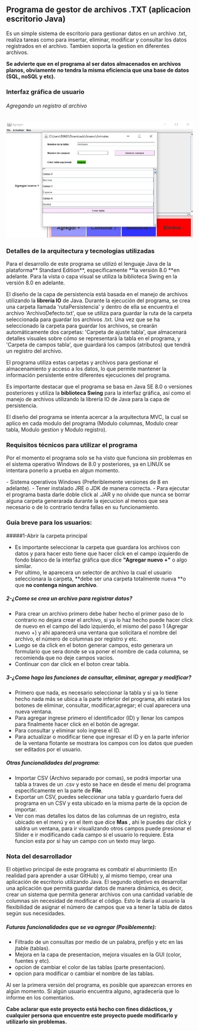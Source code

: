 ## Programa de gestor de archivos .TXT (aplicacion escritorio Java)


  Es un simple sistema de escritorio para gestionar datos en un archivo .txt,
 realiza tareas como para insertar, eliminar, modificar y consultar los datos
  registrados en el archivo. Tambien soporta la gestion en diferentes archivos. 
  
  **Se advierte que en el programa al ser datos almacenados en archivos planos, obviamente no tendra la misma eficiencia que una base de datos (SQL, noSQL y etc).**


### Interfaz gráfica de usuario
###### Agregando un registro al archivo
<p align="center">
  <img src="https://github.com/AlbinJunLiang/proyecto-escritorio-gestor-datos-archivos/blob/main/imagenes%20del%20programa/creandoArchivo.jpg">
</p>


### Detalles de la arquitectura y tecnologias utilizadas

Para el desarrollo de este programa se utilizó el lenguaje Java de la plataforma** Standard Edition**, específicamente **la versión 8.0 **en adelante. Para la vista o capa visual se utiliza la biblioteca Swing en la versión 8.0 en adelante.

El diseño de la capa de persistencia está basada en el manejo de archivos utilizando la **librería IO** de Java. Durante la ejecución del programa, se crea una carpeta llamada 'rutaPersistencia' y dentro de ella se encuentra el archivo 'ArchivoDefecto.txt', que se utiliza para guardar la ruta de la carpeta seleccionada para guardar los archivos .txt. Una vez que se ha seleccionado la carpeta para guardar los archivos, se crearán automáticamente dos carpetas: 'Carpeta de ajuste tabla', que almacenará detalles visuales sobre cómo se representará la tabla en el programa, y 'Carpeta de campos tabla', que guardará los campos (atributos) que tendrá un registro del archivo.

El programa utiliza estas carpetas y archivos para gestionar el almacenamiento y acceso a los datos, lo que permite mantener la información persistente entre diferentes ejecuciones del programa.

Es importante destacar que el programa se basa en Java SE 8.0 o versiones posteriores y utiliza la **biblioteca Swing** para la interfaz gráfica, así como el manejo de archivos utilizando la librería IO de Java para la capa de persistencia.

El diseño del programa se intenta acercar a la arquitectura MVC, la cual se aplico en cada modulo del programa (Modulo columnas, Modulo crear tabla, Modulo gestion y Modulo registro).
</p>


### Requisitos técnicos para utilizar el programa
<p>
  Por el momento el programa solo se ha visto que funciona sin problemas en el sistema  operativo Windows de 8.0 y posteriores, ya en LINUX se intentara ponerlo a prueba en algun momento.
</p>
  - Sistema operativos Windows (Preferiblemente versiones de 8 en adelante).
  - Tener instalado JRE o JDK de manera correcta.
  -  Para ejecutar el programa basta darle doble click al .JAR y no olvide que nunca se borrar alguna carpeta generarada durante la ejecucion al menos que sea necesario o de lo contrario tendra fallas en su funcionamiento.

### Guía breve para los usuarios:
#####1-Abrir la carpeta principal
- Es importante seleccionar la carpeta que guardara los archivos con datos y para hacer esto tiene que hacer click en el campo izquierdo de fondo blanco de la interfaz gráfica que dice **"Agregar nuevo +"** o algo similar.
- Por ultimo, le aparecera un selector de archivo la cual el usuario seleccionara la carpeta, **debe ser una carpeta totalmente nueva **o que **no contenga ningun archivo**.

##### 2-¿Como se crea un archivo para registrar datos?
- Para crear un archivo primero debe haber hecho el primer paso de lo contrario no dejara crear el archivo, si ya lo haz hecho puede hacer click de nuevo en el campo del lado izquierdo, el mismo del paso 1 (Agregar nuevo +) y ahi aparecerá una ventana que solicitara el nombre del archivo, el número de columnas por registro y etc.
- Luego se da click en el boton generar campos, esto generara un formulario que sera donde se va poner el nombre de cada columna, se recomienda que no deje campos vacios.
- Continuar con dar click en el boton crear tabla.

##### 3-¿Como hago las funciones de consultar, eliminar, agregar y modificar?
- Primero que nada, es necesario seleccionar la tabla y si ya lo tiene hecho nada más se ubica a la parte inferior del programa, ahi estará los botones de eliminar, consultar, modificar,agregar; el cual aparecera una nueva ventana.
- Para agregar ingrese primero el identificador (ID) y llenar los campos para finalmente hacer click en el botón de agregar.
- Para consultar y eliminar solo ingrese el ID.
- Para actualizar o modificar tiene que ingresar el ID y en la parte inferior de la ventana flotante se mostrara los campos con los datos que pueden ser editados por el usuario.

##### Otras funcionalidades del programa:
- Importar CSV (Archivo separado por comas), se podrá importar una tabla a traves de un .csv y esto se hace en desde el menu del programa especificamente en la parte de **File**.
- Exportar un CSV, puedes seleccionar una tabla y guardarlo fuera del programa en un CSV y esta ubicado en la misma parte de la opcion de importar.
- Ver con mas detalles los datos de las columnas de un registro, esta ubicado en el menú y en el item que dice **Mas** , ahi le puedes dar click y saldra un ventana, para ir visualizando otros campos puede presionar el Slider e ir modificando cada campo si el usuario lo requiere. Esta funcion esta por si hay un campo con un texto muy largo.

### Nota del desarrollador


El objetivo principal de este programa es combatir el aburrimiento (En realidad para aprender a usar GitHub) y, al mismo tiempo, crear una aplicación de escritorio utilizando Java. El segundo objetivo es desarrollar una aplicación que permita guardar datos de manera dinámica, es decir, crear un sistema que permita generar archivos con una cantidad variable de columnas sin necesidad de modificar el código. Esto le daría al usuario la flexibilidad de asignar el número de campos que va a tener la tabla de datos según sus necesidades.

##### Futuras funcionalidades que se va agregar (Posiblemente): 
- Filtrado de un consultas por medio de un palabra, prefijo y etc en las  jtable (tablas).
- Mejora en la capa de presentacion, mejora visuales en la GUI (color, fuentes y etc).
- opcion de cambiar el color de las tablas (parte presentacion).
- opcion para modificar o cambiar el nombre de las tablas.

Al ser la primera versión del programa, es posible que aparezcan errores en algún momento. Si algún usuario encuentra alguno, agradecería que lo informe en los comentarios.

**Cabe aclarar que este proyecto está hecho con fines didácticos, y cualquier persona que encuentre este proyecto puede modificarlo y utilizarlo sin problemas.**
<br>
<br>
<br>
<br>
